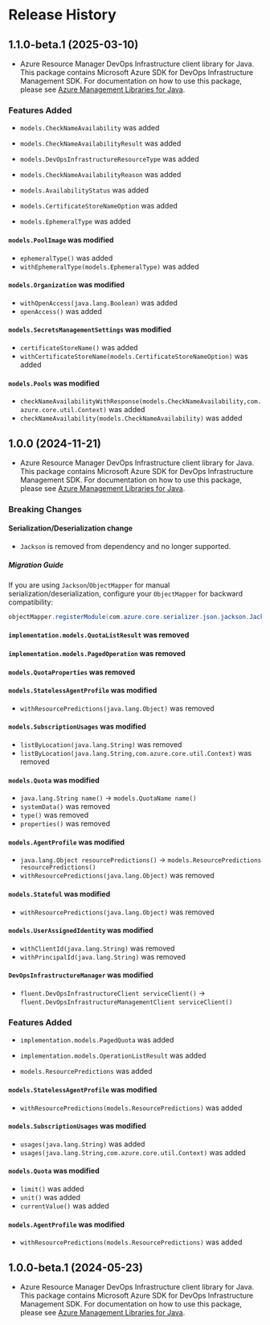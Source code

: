 # Release History

## 1.1.0-beta.1 (2025-03-10)

- Azure Resource Manager DevOps Infrastructure client library for Java. This package contains Microsoft Azure SDK for DevOps Infrastructure Management SDK. For documentation on how to use this package, please see [Azure Management Libraries for Java](https://aka.ms/azsdk/java/mgmt).

### Features Added

* `models.CheckNameAvailability` was added

* `models.CheckNameAvailabilityResult` was added

* `models.DevOpsInfrastructureResourceType` was added

* `models.CheckNameAvailabilityReason` was added

* `models.AvailabilityStatus` was added

* `models.CertificateStoreNameOption` was added

* `models.EphemeralType` was added

#### `models.PoolImage` was modified

* `ephemeralType()` was added
* `withEphemeralType(models.EphemeralType)` was added

#### `models.Organization` was modified

* `withOpenAccess(java.lang.Boolean)` was added
* `openAccess()` was added

#### `models.SecretsManagementSettings` was modified

* `certificateStoreName()` was added
* `withCertificateStoreName(models.CertificateStoreNameOption)` was added

#### `models.Pools` was modified

* `checkNameAvailabilityWithResponse(models.CheckNameAvailability,com.azure.core.util.Context)` was added
* `checkNameAvailability(models.CheckNameAvailability)` was added

## 1.0.0 (2024-11-21)

- Azure Resource Manager DevOps Infrastructure client library for Java. This package contains Microsoft Azure SDK for DevOps Infrastructure Management SDK. For documentation on how to use this package, please see [Azure Management Libraries for Java](https://aka.ms/azsdk/java/mgmt).

### Breaking Changes

#### Serialization/Deserialization change

- `Jackson` is removed from dependency and no longer supported.

##### Migration Guide

If you are using `Jackson`/`ObjectMapper` for manual serialization/deserialization, configure your `ObjectMapper` for backward compatibility:
```java
objectMapper.registerModule(com.azure.core.serializer.json.jackson.JacksonJsonProvider.getJsonSerializableDatabindModule());
```

#### `implementation.models.QuotaListResult` was removed

#### `implementation.models.PagedOperation` was removed

#### `models.QuotaProperties` was removed

#### `models.StatelessAgentProfile` was modified

* `withResourcePredictions(java.lang.Object)` was removed

#### `models.SubscriptionUsages` was modified

* `listByLocation(java.lang.String)` was removed
* `listByLocation(java.lang.String,com.azure.core.util.Context)` was removed

#### `models.Quota` was modified

* `java.lang.String name()` -> `models.QuotaName name()`
* `systemData()` was removed
* `type()` was removed
* `properties()` was removed

#### `models.AgentProfile` was modified

* `java.lang.Object resourcePredictions()` -> `models.ResourcePredictions resourcePredictions()`
* `withResourcePredictions(java.lang.Object)` was removed

#### `models.Stateful` was modified

* `withResourcePredictions(java.lang.Object)` was removed

#### `models.UserAssignedIdentity` was modified

* `withClientId(java.lang.String)` was removed
* `withPrincipalId(java.lang.String)` was removed

#### `DevOpsInfrastructureManager` was modified

* `fluent.DevOpsInfrastructureClient serviceClient()` -> `fluent.DevOpsInfrastructureManagementClient serviceClient()`

### Features Added

* `implementation.models.PagedQuota` was added

* `implementation.models.OperationListResult` was added

* `models.ResourcePredictions` was added

#### `models.StatelessAgentProfile` was modified

* `withResourcePredictions(models.ResourcePredictions)` was added

#### `models.SubscriptionUsages` was modified

* `usages(java.lang.String)` was added
* `usages(java.lang.String,com.azure.core.util.Context)` was added

#### `models.Quota` was modified

* `limit()` was added
* `unit()` was added
* `currentValue()` was added

#### `models.AgentProfile` was modified

* `withResourcePredictions(models.ResourcePredictions)` was added

## 1.0.0-beta.1 (2024-05-23)

- Azure Resource Manager DevOps Infrastructure client library for Java. This package contains Microsoft Azure SDK for DevOps Infrastructure Management SDK. For documentation on how to use this package, please see [Azure Management Libraries for Java](https://aka.ms/azsdk/java/mgmt).
